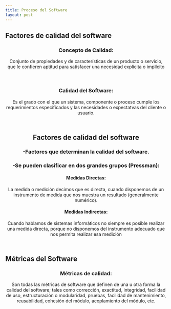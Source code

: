 ```yaml
---
title: Proceso del Software
layout: post
---
```


<h2> Factores de calidad del software</h2>  
<header>      
<h3>Concepto de Calidad:</h3> Conjunto de propiedades y de
características de un producto o servicio, que le confieren
aptitud para satisfacer una necesidad explícita o implícito
</header>
<header>      
<h3>Calidad del Software:</h3>Es el grado con el que un sistema,
componente o proceso cumple los requerimientos
especificados y las necesidades o expectatvas del cliente o
usuario.
</header>
<header> 
<h2>Factores de calidad del software </h2>  
<h3>-Factores que determinan la calidad del software.</h3>
 <h3>-Se pueden clasificar en dos grandes grupos (Pressman):</h3>
  <h4>Medidas Directas: </h4>La medida o medición decimos que es directa, cuando disponemos de un instrumento de medida que nos muestra un resultado (generalmente numérico).

<h4>Medidas Indirectas:</h4> Cuando hablamos de sistemas informáticos no siempre es posible realizar una medida directa, porque no disponemos del instrumento adecuado que nos permita realizar esa medición
</header>
<h2>Métricas del Software</h2> 
<header> 
<h3>Métricas de calidad:</h3> Son todas las métricas de software que definen de una u otra forma la calidad del software; tales como corrección, exactitud, integridad, facilidad de uso, estructuración o modularidad, pruebas, facilidad de mantenimiento, reusabilidad, cohesión del módulo, acoplamiento del módulo, etc.
 </header> 

